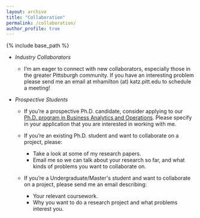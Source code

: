 ```yaml
---
layout: archive
title: "Collaboration"
permalink: /collaboration/
author_profile: true
---
```


{% include base_path %}


* *Industry Collaborators*
  * I’m am eager to connect with new collaborators, especially those in the greater Pittsburgh community. If you have an interesting problem please send me an email at mhamilton (at) katz.pitt.edu to schedule a meeting!
  
* *Prospective Students*
  * If you’re a prospective Ph.D. candidate, consider applying to our [Ph.D. program in Business Analytics and Operations](https://www.katz.business.pitt.edu/academics/phd/phd-bao). Please specify in your application that you are interested in working with me.


  * If you’re an existing Ph.D. student and want to collaborate on a project, please:
    * Take a look at some of my research papers.
    * Email me so we can talk about your research so far, and what kinds of problems you want to collaborate on.

  * If you’re a Undergraduate/Master's student and want to collaborate on a project, please send me an email describing:
    * Your relevant coursework.
    * Why you want to do a research project and what problems interest you.
